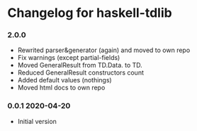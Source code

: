 # Changelog for haskell-tdlib

### 2.0.0 

  * Rewrited parser&generator (again) and moved to own repo
  * Fix warnings (except partial-fields)
  * Moved GeneralResult from TD.Data. to TD.
  * Reduced GeneralResult constructors count
  * Added default values (nothings)
  * Moved html docs to own repo

### 0.0.1 2020-04-20

  * Initial version
